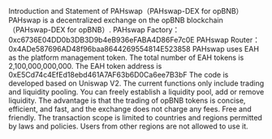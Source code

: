 Introduction and Statement of PAHswap（PAHswap-DEX for opBNB）
PAHswap is a decentralized exchange on the opBNB blockchain（PAHswap-DEX for opBNB）. 
PAHswap Factory：0xc6736E04DD0b3DB3D9b4eB936eFABA4D86Fe7c0E 
PAHswap Router：0x4ADe587696AD48f96baa8644269554814E523858 
PAHswap uses EAH as the platform management token. The total number of EAH tokens is 2,100,000,000,000. 
The EAH token address is 0xE5Cd74c4EfEd18ebd461A7AF63b6D0Ca6ee7B3bF 
The code is developed based on Uniswap V2. The current functions only include trading and liquidity pooling. 
You can freely establish a liquidity pool, add or remove liquidity. 
The advantage is that the trading of opBNB tokens is concise, efficient, and fast, and the exchange does not charge any fees. Free and friendly. 
The transaction scope is limited to countries and regions permitted by laws and policies. Users from other regions are not allowed to use it.
